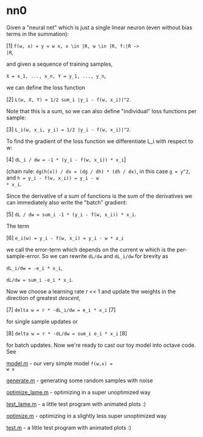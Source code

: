 # nn0

Given a "neural net" which is just a single linear neuron (even without bias terms in the summation):

 [1] <code>f(w, x) = y = w x, x \in |R, w \in |R, f:|R -> |R</code>,

and given a sequence of training samples, 

<code>X = x_1, ..., x_n, Y = y_1, ..., y_n</code>, 

we can define the loss function 

[2] <code>L(w, X, Y) = 1/2 sum_i |y_i - f(w, x_i)|^2</code>.

Note that this is a sum, so we can also define "individual" loss functions per sample:

[3] <code>L_i(w, x_i, y_i) = 1/2 |y_i - f(w, x_i)|^2</code>.

To find the gradient of the loss function we differentiate L_i with respect to w:

[4] <code>dL_i / dw = -1 * (y_i - f(w, x_i)) * x_i</code>]

(chain rule: <code>dg(h(x)) / dx = (dg / dh) * (dh / dx)</code>, in this case <code>g = y^2</code>, and <code>h = y_i - f(w, x_i)) = y_i - w * x_i</code>.

Since the derivative of a sum of functions is the sum of the derivatives we can immediately also write the "batch" gradient:

[5] <code>dL / dw = sum_i -1 * (y_i - f(w, x_i)) * x_i</code>.

The term 

[6] <code>e_i(w) = y_i - f(w, x_i) = y_i - w * x_i</code>

we call the error-term which depends on the current w which is the per-sample-error. So we can rewrite <code>dL/dw</code> and <code>dL_i/dw</code> for brevity as

<code>dL_i/dw = -e_i * x_i</code>,

<code>dL/dw = sum_i -e_i * x_i</code>.

Now we choose a learning rate r << 1 and update the weights in the direction of greatest _descent_,

[7] <code>delta w = r * -dL_i/dw = e_i * x_i</code> [7]

for single sample updates or 

[8] <code>delta w = r * -dL/dw = sum_i e_i * x_i</code> [8] 

for batch updates. Now we're ready to cast our toy model into octave code. See

[model.m](model.m) - our very simple model <code>f(w,x) = w  x</code>

[generate.m](generate.m) - generating some random samples with noise

[optimize_lame.m](optimize_lame.m) - optimizing in a super unoptimized way

[test_lame.m](test_lame.m) - a little test program with animated plots :)

[optimize.m](optimize.m) - optimizing in a slightly less super unoptimized way

[test.m](test.m) - a little test program with animated plots :)

